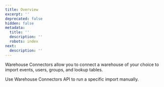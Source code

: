 ```yaml
---
title: Overview
excerpt: ''
deprecated: false
hidden: false
metadata:
  title: ''
  description: ''
  robots: index
next:
  description: ''
---
```

Warehouse Connectors allow you to connect a warehouse of your choice to import events, users, groups, and lookup tables.

Use Warehouse Connectors API to run a specific import manually.
